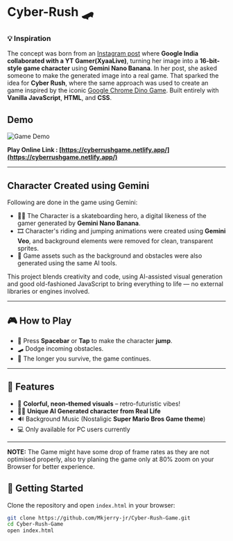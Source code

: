 # Cyber-Rush 🛹

### 💡 Inspiration
The concept was born from an  [Instagram post](https://www.instagram.com/p/DPGoGESERLx/?utm_source=ig_web_button_share_sheet) where **Google India collaborated with a YT Gamer(XyaaLive)**, turning her image into a **16-bit-style game character** using **Gemini Nano Banana**. In her post, she asked someone to make the generated image into a real game. That sparked the idea for **Cyber Rush**, where the same approach was used to create an game inspired by the iconic [Google Chrome Dino Game](https://chromedino.com/). Built entirely with **Vanilla JavaScript**, **HTML**, and **CSS**.

## Demo
![Game Demo](assets/CyberRush.gif)

 **Play Online Link : [https://cyberrushgame.netlify.app/](https://cyberrushgame.netlify.app/)**

 ---

## Character Created using Gemini

Following are done in the game using Gemini:
- 🧍‍♀️ The Character is a skateboarding hero, a digital likeness of the gamer generated by **Gemini Nano Banana**.
- 🎞️ Character's riding and jumping animations were created using **Gemini Veo**, and background elements were removed for clean, transparent sprites.
- 🌆 Game assets such as the background and obstacles were also generated using the same AI tools.

This project blends creativity and code, using AI-assisted visual generation and good old-fashioned JavaScript to bring everything to life — no external libraries or engines involved.

---

## 🎮 How to Play

- 🚀 Press **Spacebar** or **Tap** to make the character **jump**.
- 🛹 Dodge incoming obstacles.
- 🧠 The longer you survive, the game continues.

---

## 🌈 Features

- 🎨 **Colorful, neon-themed visuals** – retro-futuristic vibes!
- 🧍‍♂️ **Unique AI Generated character from Real Life**
- 🔊 Background Music (Nostaligic **Super Mario Bros Game theme**)
- 💻 Only available for PC users currently

---

**NOTE:** The Game might have some drop of frame rates as they are not optimised properly, also try planing the game only at 80% zoom on your Browser for better experience. 

## 🚀 Getting Started

Clone the repository and open `index.html` in your browser:

```bash
git clone https://github.com/Mkjerry-jr/Cyber-Rush-Game.git
cd Cyber-Rush-Game
open index.html
